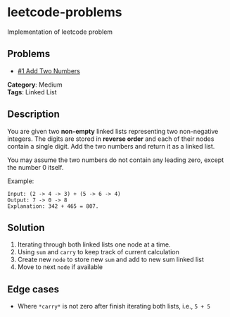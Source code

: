 # leetcode-problems
Implementation of leetcode problem

## Problems
* [#1 Add Two Numbers](./python/add_linked_list.py)

**Category**: Medium\
**Tags**: Linked List

## Description
You are given two **non-empty** linked lists representing two non-negative integers. The digits are stored in **reverse order** and each of their nodes contain a single digit. Add the two numbers and return it as a linked list.

You may assume the two numbers do not contain any leading zero, except the number 0 itself.

Example:
```
Input: (2 -> 4 -> 3) + (5 -> 6 -> 4)
Output: 7 -> 0 -> 8
Explanation: 342 + 465 = 807.
```

## Solution
1. Iterating through both linked lists one node at a time.
2. Using `sum` and `carry` to keep track of current calculation
3. Create new `node` to store new `sum` and add to new sum linked list
4. Move to next `node` if available

## Edge cases
+ Where `*carry*` is not zero after finish iterating both lists, i.e., `5 + 5`
